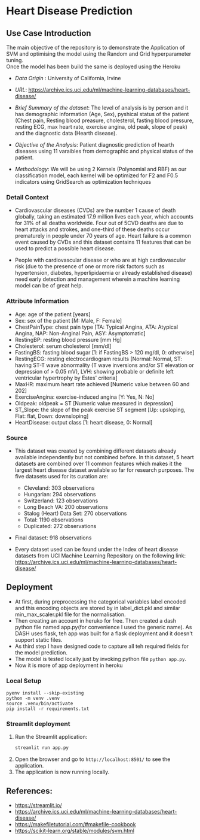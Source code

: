 # Heart Disease Prediction
## Use Case Introduction

<p>The main objective of the repository is to demonstrate the Application of SVM and optimising the model using the Random and Grid hyperparameter tuning. <br>
Once the model has been build the same is deployed using the Heroku</p> 


- *Data Origin* : University of California, Irvine
- *URL*: https://archive.ics.uci.edu/ml/machine-learning-databases/heart-disease/

- *Brief Summary of the dataset*: The level of analysis is by person and it has demographic information (Age, Sex), pyshical status of the patient (Chest pain, Resting blood preasure, cholesterol, fasting blood pressure, resting ECG, max heart rate, exercise angina, old peak, slope of peak) and the diagnostic data (Hearth disease).

- *Objective of the Analysis*: Patient diagnostic prediction of hearth diseases using 11 varaibles from demographic and physical status of the patient.

- *Methodology*: We will be using 2 Kernels (Polynomial and RBF) as our classification model, each kernel will be optimized for F2 and F0.5 indicators using GridSearch as optimization techniques


### Detail Context
- Cardiovascular diseases (CVDs) are the number 1 cause of death globally, taking an estimated 17.9 million lives each year, which accounts for 31% of all deaths worldwide. Four out of 5CVD deaths are due to heart attacks and strokes, and one-third of these deaths occur prematurely in people under 70 years of age. Heart failure is a common event caused by CVDs and this dataset contains 11 features that can be used to predict a possible heart disease.

- People with cardiovascular disease or who are at high cardiovascular risk (due to the presence of one or more risk factors such as hypertension, diabetes, hyperlipidaemia or already established disease) need early detection and management wherein a machine learning model can be of great help.

### Attribute Information

- Age: age of the patient [years]
- Sex: sex of the patient [M: Male, F: Female]
- ChestPainType: chest pain type [TA: Typical Angina, ATA: Atypical Angina, NAP: Non-Anginal Pain, ASY: Asymptomatic]
- RestingBP: resting blood pressure [mm Hg]
- Cholesterol: serum cholesterol [mm/dl]
- FastingBS: fasting blood sugar [1: if FastingBS > 120 mg/dl, 0: otherwise]
- RestingECG: resting electrocardiogram results [Normal: Normal, ST: having ST-T wave abnormality (T wave inversions and/or ST elevation or depression of > 0.05 mV), LVH: showing probable or definite left ventricular hypertrophy by Estes' criteria]
- MaxHR: maximum heart rate achieved [Numeric value between 60 and 202]
- ExerciseAngina: exercise-induced angina [Y: Yes, N: No]
- Oldpeak: oldpeak = ST [Numeric value measured in depression]
- ST_Slope: the slope of the peak exercise ST segment [Up: upsloping, Flat: flat, Down: downsloping]
- HeartDisease: output class [1: heart disease, 0: Normal]

### Source
- This dataset was created by combining different datasets already available independently but not combined before. In this dataset, 5 heart datasets are combined over 11 common features which makes it the largest heart disease dataset available so far for research purposes. The five datasets used for its curation are:

    - Cleveland: 303 observations
    - Hungarian: 294 observations
    - Switzerland: 123 observations
    - Long Beach VA: 200 observations
    - Stalog (Heart) Data Set: 270 observations
    - Total: 1190 observations
    - Duplicated: 272 observations

- Final dataset: 918 observations

- Every dataset used can be found under the Index of heart disease datasets from UCI Machine Learning Repository on the following link: https://archive.ics.uci.edu/ml/machine-learning-databases/heart-disease/

## Deployment
- At first, during preprocessing the categorical variables label encoded and this encoding objects are stored by in label_dict.pkl and similar min_max_scaler.pkl file for the normalisation. 
- Then creating an account in heruko for free. Then created a dash python file named app.py(for convenience I used the generic name). As DASH uses flask, teh app was built for a flask deployment and it doesn't support static files.
- As third step I have designed code to capture all teh required fields for the model prediction.
- The model is tested locally just by invoking python file `python app.py`. 
- Now it is more of app deployment in heroku

### Local Setup 

```
pyenv install --skip-existing
python -m venv .venv
source .venv/bin/activate
pip install -r requirements.txt
```

### Streamlit deployment

1. Run the Streamlit application:
    ```bash
    streamlit run app.py
    ```
2. Open the browser and go to `http://localhost:8501/` to see the application.
3. The application is now running locally.

   
## References:
- https://streamlit.io/
- https://archive.ics.uci.edu/ml/machine-learning-databases/heart-disease/
- https://makefiletutorial.com/#makefile-cookbook
- https://scikit-learn.org/stable/modules/svm.html